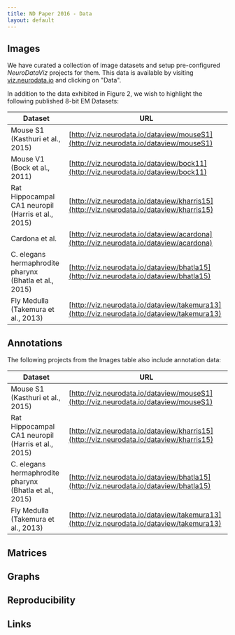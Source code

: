 ```yaml
---
title: ND Paper 2016 - Data
layout: default
---
```


## Images

We have curated a collection of image datasets and setup pre-configured *NeuroDataViz* projects for them. This data is available by visiting [viz.neurodata.io](http://viz.neurodata.io) and clicking on "Data".

In addition to the data exhibited in Figure 2, we wish to highlight the following published 8-bit EM Datasets:

|Dataset | URL |
|--------|-----|
| Mouse S1 (Kasthuri et al., 2015) | [http://viz.neurodata.io/dataview/mouseS1](http://viz.neurodata.io/dataview/mouseS1) |
| Mouse V1 (Bock et al., 2011) | [http://viz.neurodata.io/dataview/bock11](http://viz.neurodata.io/dataview/bock11) |
| Rat Hippocampal CA1 neuropil (Harris et al., 2015) | [http://viz.neurodata.io/dataview/kharris15](http://viz.neurodata.io/dataview/kharris15) |
| Cardona et al. | [http://viz.neurodata.io/dataview/acardona](http://viz.neurodata.io/dataview/acardona) |
| C. elegans hermaphrodite pharynx (Bhatla et al., 2015) | [http://viz.neurodata.io/dataview/bhatla15](http://viz.neurodata.io/dataview/bhatla15) |
| Fly Medulla	(Takemura et al., 2013) | [http://viz.neurodata.io/dataview/takemura13](http://viz.neurodata.io/dataview/takemura13) |

## Annotations

The following projects from the Images table also include annotation data:

|Dataset | URL |
|--------|-----|
| Mouse S1 (Kasthuri et al., 2015) | [http://viz.neurodata.io/dataview/mouseS1](http://viz.neurodata.io/dataview/mouseS1) |
| Rat Hippocampal CA1 neuropil (Harris et al., 2015) | [http://viz.neurodata.io/dataview/kharris15](http://viz.neurodata.io/dataview/kharris15) |
| C. elegans hermaphrodite pharynx (Bhatla et al., 2015) | [http://viz.neurodata.io/dataview/bhatla15](http://viz.neurodata.io/dataview/bhatla15) |
| Fly Medulla	(Takemura et al., 2013) | [http://viz.neurodata.io/dataview/takemura13](http://viz.neurodata.io/dataview/takemura13) |


## Matrices

## Graphs

## Reproducibility

## Links
